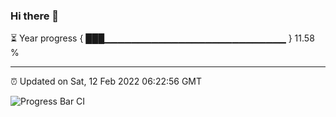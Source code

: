 ### Hi there 👋

⏳ Year progress { ███▁▁▁▁▁▁▁▁▁▁▁▁▁▁▁▁▁▁▁▁▁▁▁▁▁▁▁ } 11.58 %

---

⏰ Updated on Sat, 12 Feb 2022 06:22:56 GMT

![Progress Bar CI](https://github.com/ZhaoGui/ZhaoGui/workflows/Progress%20Bar%20CI/badge.svg)
